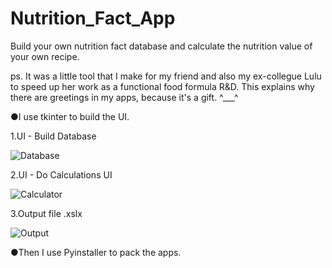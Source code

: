 # Nutrition_Fact_App 
Build your own  nutrition fact database and calculate the nutrition value of your own recipe.

ps. It was a little tool that I make for my friend and also my ex-collegue Lulu to speed up her work as a functional food formula R&D. This explains why there are greetings in my apps, because it's a gift. ^___^

●I use tkinter to build the UI.

1.UI - Build Database 

![Database](https://user-images.githubusercontent.com/69572417/126296579-735ba5b8-5af0-4b22-a1a9-15d77641be4b.PNG)

2.UI - Do Calculations UI

![Calculator](https://user-images.githubusercontent.com/69572417/126296863-427830fc-32dc-456f-99e4-92369386af34.PNG)

3.Output file .xslx 

![Output](https://user-images.githubusercontent.com/69572417/126304959-de4fe968-c3f8-46a2-88a6-f6778504e817.PNG)

●Then I use Pyinstaller to pack the apps.




